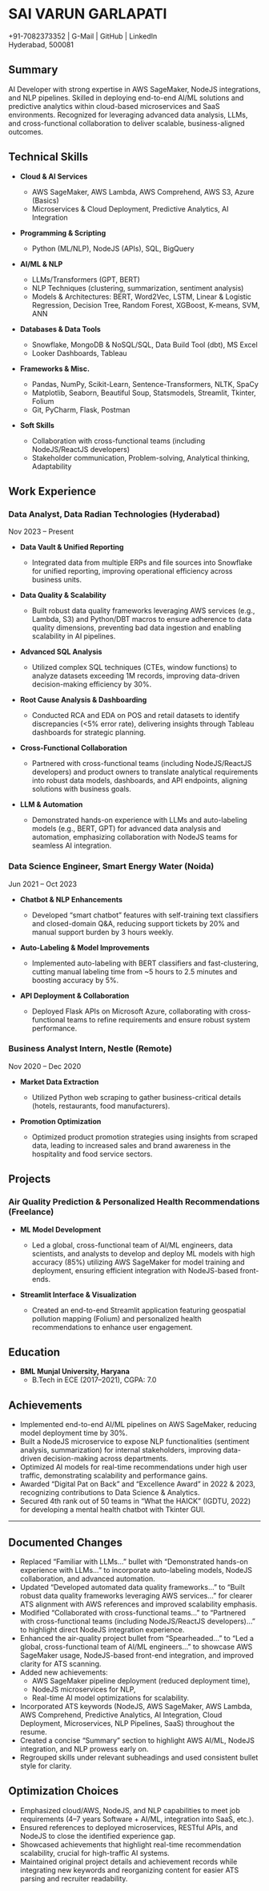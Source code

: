 # SAI VARUN GARLAPATI  
+91-7082373352 | G-Mail | GitHub | LinkedIn  
Hyderabad, 500081  

## Summary  
AI Developer with strong expertise in AWS SageMaker, NodeJS integrations, and NLP pipelines. Skilled in deploying end-to-end AI/ML solutions and predictive analytics within cloud-based microservices and SaaS environments. Recognized for leveraging advanced data analysis, LLMs, and cross-functional collaboration to deliver scalable, business-aligned outcomes.  

## Technical Skills  

- **Cloud & AI Services**  
  - AWS SageMaker, AWS Lambda, AWS Comprehend, AWS S3, Azure (Basics)  
  - Microservices & Cloud Deployment, Predictive Analytics, AI Integration  

- **Programming & Scripting**  
  - Python (ML/NLP), NodeJS (APIs), SQL, BigQuery  

- **AI/ML & NLP**  
  - LLMs/Transformers (GPT, BERT)  
  - NLP Techniques (clustering, summarization, sentiment analysis)  
  - Models & Architectures: BERT, Word2Vec, LSTM, Linear & Logistic Regression, Decision Tree, Random Forest, XGBoost, K-means, SVM, ANN  

- **Databases & Data Tools**  
  - Snowflake, MongoDB & NoSQL/SQL, Data Build Tool (dbt), MS Excel  
  - Looker Dashboards, Tableau  

- **Frameworks & Misc.**  
  - Pandas, NumPy, Scikit-Learn, Sentence-Transformers, NLTK, SpaCy  
  - Matplotlib, Seaborn, Beautiful Soup, Statsmodels, Streamlit, Tkinter, Folium  
  - Git, PyCharm, Flask, Postman  

- **Soft Skills**  
  - Collaboration with cross-functional teams (including NodeJS/ReactJS developers)  
  - Stakeholder communication, Problem-solving, Analytical thinking, Adaptability  

## Work Experience  

### Data Analyst, Data Radian Technologies (Hyderabad)  
Nov 2023 – Present  
- **Data Vault & Unified Reporting**  
  - Integrated data from multiple ERPs and file sources into Snowflake for unified reporting, improving operational efficiency across business units.  

- **Data Quality & Scalability**  
  - Built robust data quality frameworks leveraging AWS services (e.g., Lambda, S3) and Python/DBT macros to ensure adherence to data quality dimensions, preventing bad data ingestion and enabling scalability in AI pipelines.  

- **Advanced SQL Analysis**  
  - Utilized complex SQL techniques (CTEs, window functions) to analyze datasets exceeding 1M records, improving data-driven decision-making efficiency by 30%.  

- **Root Cause Analysis & Dashboarding**  
  - Conducted RCA and EDA on POS and retail datasets to identify discrepancies (<5% error rate), delivering insights through Tableau dashboards for strategic planning.  

- **Cross-Functional Collaboration**  
  - Partnered with cross-functional teams (including NodeJS/ReactJS developers) and product owners to translate analytical requirements into robust data models, dashboards, and API endpoints, aligning solutions with business goals.  

- **LLM & Automation**  
  - Demonstrated hands-on experience with LLMs and auto-labeling models (e.g., BERT, GPT) for advanced data analysis and automation, emphasizing collaboration with NodeJS teams for seamless AI integration.  

### Data Science Engineer, Smart Energy Water (Noida)  
Jun 2021 – Oct 2023  
- **Chatbot & NLP Enhancements**  
  - Developed “smart chatbot” features with self-training text classifiers and closed-domain Q&A, reducing support tickets by 20% and manual support burden by 3 hours weekly.  

- **Auto-Labeling & Model Improvements**  
  - Implemented auto-labeling with BERT classifiers and fast-clustering, cutting manual labeling time from ~5 hours to 2.5 minutes and boosting accuracy by 5%.  

- **API Deployment & Collaboration**  
  - Deployed Flask APIs on Microsoft Azure, collaborating with cross-functional teams to refine requirements and ensure robust system performance.  

### Business Analyst Intern, Nestle (Remote)  
Nov 2020 – Dec 2020  
- **Market Data Extraction**  
  - Utilized Python web scraping to gather business-critical details (hotels, restaurants, food manufacturers).  

- **Promotion Optimization**  
  - Optimized product promotion strategies using insights from scraped data, leading to increased sales and brand awareness in the hospitality and food service sectors.  

## Projects  

### Air Quality Prediction & Personalized Health Recommendations (Freelance)  
- **ML Model Development**  
  - Led a global, cross-functional team of AI/ML engineers, data scientists, and analysts to develop and deploy ML models with high accuracy (85%) utilizing AWS SageMaker for model training and deployment, ensuring efficient integration with NodeJS-based front-ends.  

- **Streamlit Interface & Visualization**  
  - Created an end-to-end Streamlit application featuring geospatial pollution mapping (Folium) and personalized health recommendations to enhance user engagement.  

## Education  
- **BML Munjal University, Haryana**  
  - B.Tech in ECE (2017–2021), CGPA: 7.0  

## Achievements  
- Implemented end-to-end AI/ML pipelines on AWS SageMaker, reducing model deployment time by 30%.  
- Built a NodeJS microservice to expose NLP functionalities (sentiment analysis, summarization) for internal stakeholders, improving data-driven decision-making across departments.  
- Optimized AI models for real-time recommendations under high user traffic, demonstrating scalability and performance gains.  
- Awarded “Digital Pat on Back” and “Excellence Award” in 2022 & 2023, recognizing contributions to Data Science & Analytics.  
- Secured 4th rank out of 50 teams in “What the HAICK” (IGDTU, 2022) for developing a mental health chatbot with Tkinter GUI.  

---

## Documented Changes  

- Replaced “Familiar with LLMs…” bullet with “Demonstrated hands-on experience with LLMs…” to incorporate auto-labeling models, NodeJS collaboration, and advanced automation.  
- Updated “Developed automated data quality frameworks…” to “Built robust data quality frameworks leveraging AWS services…” for clearer ATS alignment with AWS references and improved scalability emphasis.  
- Modified “Collaborated with cross-functional teams…” to “Partnered with cross-functional teams (including NodeJS/ReactJS developers)…” to highlight direct NodeJS integration experience.  
- Enhanced the air-quality project bullet from “Spearheaded…” to “Led a global, cross-functional team of AI/ML engineers…” to showcase AWS SageMaker usage, NodeJS-based front-end integration, and improved clarity for ATS scanning.  
- Added new achievements:  
  - AWS SageMaker pipeline deployment (reduced deployment time),  
  - NodeJS microservices for NLP,  
  - Real-time AI model optimizations for scalability.  
- Incorporated ATS keywords (NodeJS, AWS SageMaker, AWS Lambda, AWS Comprehend, Predictive Analytics, AI Integration, Cloud Deployment, Microservices, NLP Pipelines, SaaS) throughout the resume.  
- Created a concise “Summary” section to highlight AWS AI/ML, NodeJS integration, and NLP prowess early on.  
- Regrouped skills under relevant subheadings and used consistent bullet style for clarity.  

## Optimization Choices  

- Emphasized cloud/AWS, NodeJS, and NLP capabilities to meet job requirements (4–7 years Software + AI/ML, integration into SaaS, etc.).  
- Ensured references to deployed microservices, RESTful APIs, and NodeJS to close the identified experience gap.  
- Showcased achievements that highlight real-time recommendation scalability, crucial for high-traffic AI systems.  
- Maintained original project details and achievement records while integrating new keywords and reorganizing content for easier ATS parsing and recruiter readability.